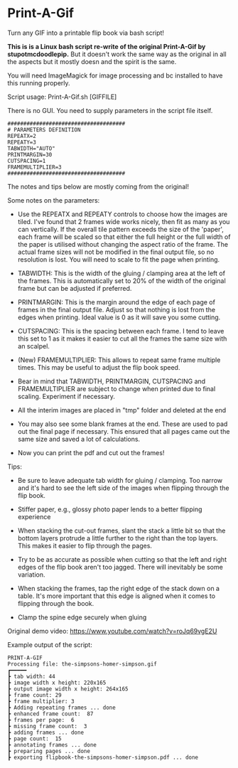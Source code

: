 # Print-A-Gif
Turn any GIF into a printable flip book via bash script!

<b>This is is a Linux bash script re-write of the original Print-A-Gif by stupotmcdoodlepip.</b> But it doesn't work the same way as the original in all the aspects but it mostly doesn and the spirit is the same.

You will need ImageMagick for image processing and bc installed to have this running properly.

Script usage: Print-A-Gif.sh [GIFFILE]

There is no GUI. You need to supply parameters in the script file itself.
```console
#####################################
# PARAMETERS DEFINITION
REPEATX=2
REPEATY=3
TABWIDTH="AUTO"
PRINTMARGIN=30
CUTSPACING=1
FRAMEMULTIPLIER=3
#####################################
```
The notes and tips below are mostly coming from the original!

Some notes on the parameters:  

- Use the REPEATX and REPEATY controls to choose how the images are tiled. I've found that 2 frames wide works nicely, then fit as many as you can vertically. If the overall tile pattern exceeds the size of the 'paper', each frame will be scaled so that either the full height or the full width of the paper is utilised without changing the aspect ratio of the frame. The actual frame sizes will not be modified in the final output file, so no resolution is lost. You will need to scale to fit the page when printing.

- TABWIDTH: This is the width of the gluing / clamping area at the left of the frames. This is automatically set to 20% of the width of the original frame but can be adjusted if preferred.

- PRINTMARGIN: This is the margin around the edge of each page of frames in the final output file. Adjust so that nothing is lost from the edges when printing. Ideal value is 0 as it will save you some cutting.

- CUTSPACING: This is the spacing between each frame. I tend to leave this set to 1 as it makes it easier to cut all the frames the same size with an scalpel.

- (New) FRAMEMULTIPLIER: This allows to repeat same frame multiple times. This may be useful to adjust the flip book speed.

- Bear in mind that TABWIDTH, PRINTMARGIN, CUTSPACING and FRAMEMULTIPLIER are subject to change when printed due to final scaling. Experiment if necessary.

- All the interim images are placed in "tmp" folder and deleted at the end

- You may also see some blank frames at the end. These are used to pad out the final page if necessary. This ensured that all pages came out the same size and saved a lot of calculations.

- Now you can print the pdf and cut out the frames!

Tips:

- Be sure to leave adequate tab width for gluing / clamping. Too narrow and it's hard to see the left side of the images when flipping through the flip book.

- Stiffer paper, e.g., glossy photo paper lends to a better flipping experience

- When stacking the cut-out frames, slant the stack a little bit so that the bottom layers protrude a little further to the right than the top layers. This makes it easier to flip through the pages.

- Try to be as accurate as possible when cutting so that the left and right edges of the flip book aren't too jagged. There will inevitably be some variation.

- When stacking the frames, tap the right edge of the stack down on a table. It's more important that this edge is aligned when it comes to flipping through the book.

- Clamp the spine edge securely when gluing

Original demo video: https://www.youtube.com/watch?v=roJq69vgE2U

Example output of the script:
```console
PRINT-A-GIF
Processing file: the-simpsons-homer-simpson.gif
┏━━━━━
┣ tab width: 44
┣ image width x height: 220x165
┣ output image width x height: 264x165
┣ frame count: 29
┣ frame multiplier: 3
┣ Adding repeating frames ... done
┣ enhanced frame count:  87
┣ frames per page:  6
┣ missing frame count:  3
┣ adding frames ... done
┣ page count:  15
┣ annotating frames ... done
┣ preparing pages ... done
┣ exporting flipbook-the-simpsons-homer-simpson.pdf ... done
```
